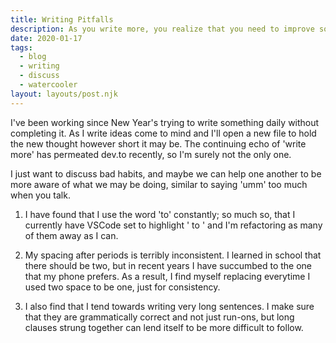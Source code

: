 ```yaml
---  
title: Writing Pitfalls  
description: As you write more, you realize that you need to improve some things. 
date: 2020-01-17  
tags:  
  - blog  
  - writing
  - discuss
  - watercooler  
layout: layouts/post.njk  
---  
```


I've been working since New Year's trying to write something daily without completing it. As I write ideas come to mind and I'll open a new file to hold the new thought however short it may be. The continuing echo of 'write more' has permeated dev.to recently, so I'm surely not the only one. 

I just want to discuss bad habits, and maybe we can help one another to be more aware of what we may be doing, similar to saying 'umm' too much when you talk.

1. I have found that I use the word 'to' constantly; so much so, that I currently have VSCode set to highlight ' to ' and I'm refactoring as many of them away as I can.

2. My spacing after periods is terribly inconsistent. I learned in school that there should be two, but in recent years I have succumbed to the one that my phone prefers. As a result, I find myself replacing everytime I used two space to be one, just for consistency. 

3. I also find that I tend towards writing very long sentences. I make sure that they are grammatically correct and not just run-ons, but long clauses strung together can lend itself to be more difficult to follow. 

